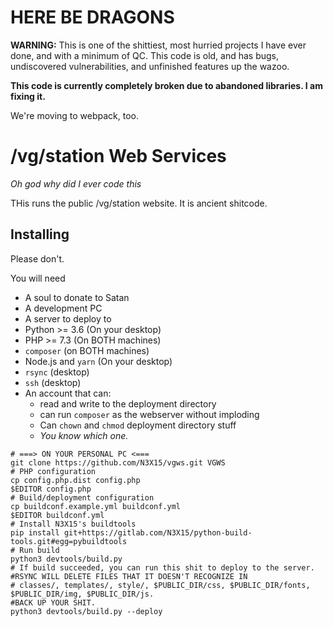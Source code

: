 # HERE BE DRAGONS
**WARNING:** This is one of the shittiest, most hurried projects I have ever done,
and with a minimum of QC.  This code is old, and has bugs, undiscovered
vulnerabilities, and unfinished features up the wazoo.

**This code is currently completely broken due to abandoned libraries. I am fixing it.**

We're moving to webpack, too.

# /vg/station Web Services
*Oh god why did I ever code this*

THis runs the public /vg/station website.  It is ancient shitcode.

## Installing

Please don't.

You will need
* A soul to donate to Satan
* A development PC
* A server to deploy to
* Python >= 3.6 (On your desktop)
* PHP >= 7.3 (On BOTH machines)
* `composer` (on BOTH machines)
* Node.js and `yarn` (On your desktop)
* `rsync` (desktop)
* `ssh` (desktop)
* An account that can:
  * read and write to the deployment directory
  * can run `composer` as the webserver without imploding
  * Can `chown` and `chmod` deployment directory stuff
  * *You know which one.*

```shell
# ===> ON YOUR PERSONAL PC <===
git clone https://github.com/N3X15/vgws.git VGWS
# PHP configuration
cp config.php.dist config.php
$EDITOR config.php
# Build/deployment configuration
cp buildconf.example.yml buildconf.yml
$EDITOR buildconf.yml
# Install N3X15's buildtools
pip install git+https://gitlab.com/N3X15/python-build-tools.git#egg=pybuildtools
# Run build
python3 devtools/build.py
# If build succeeded, you can run this shit to deploy to the server.
#RSYNC WILL DELETE FILES THAT IT DOESN'T RECOGNIZE IN
# classes/, templates/, style/, $PUBLIC_DIR/css, $PUBLIC_DIR/fonts, $PUBLIC_DIR/img, $PUBLIC_DIR/js.
#BACK UP YOUR SHIT.
python3 devtools/build.py --deploy
```

